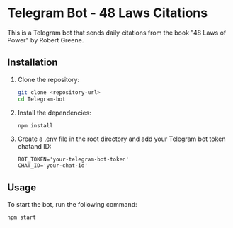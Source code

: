 # Telegram Bot - 48 Laws Citations

This is a Telegram bot that sends daily citations from the book "48 Laws of Power" by Robert Greene.


## Installation

1. Clone the repository:
    ```sh
    git clone <repository-url>
    cd Telegram-bot
    ```

2. Install the dependencies:
    ```sh
    npm install
    ```

3. Create a [.env](http://_vscodecontentref_/3) file in the root directory and add your Telegram bot token  chatand ID:
    ```env
    BOT_TOKEN='your-telegram-bot-token'
    CHAT_ID='your-chat-id'
    ```

## Usage

To start the bot, run the following command:
```sh
npm start
```
